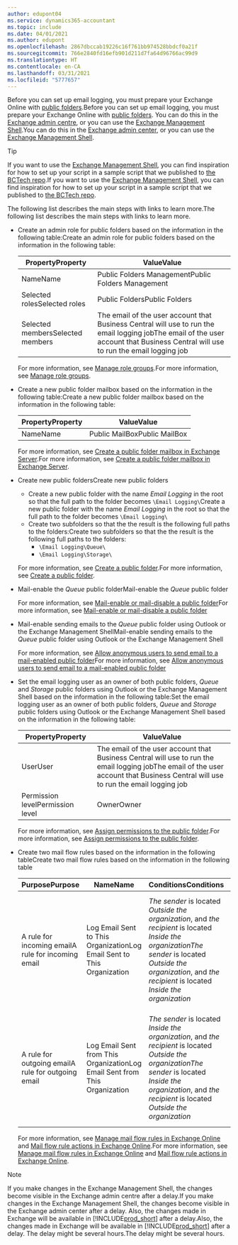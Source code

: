 ```yaml
---
author: edupont04
ms.service: dynamics365-accountant
ms.topic: include
ms.date: 04/01/2021
ms.author: edupont
ms.openlocfilehash: 2867dbccab19226c16f761bb974528bbdcf0a21f
ms.sourcegitcommit: 766e2840fd16efb901d211d7fa64d96766ac99d9
ms.translationtype: HT
ms.contentlocale: en-CA
ms.lasthandoff: 03/31/2021
ms.locfileid: "5777657"
---
```

<span data-ttu-id="87c06-101">Before you can set up email logging, you must prepare your Exchange Online with [public folders](/exchange/collaboration/public-folders/public-folders?view=exchserver-2019&preserve-view=true ).</span><span class="sxs-lookup"><span data-stu-id="87c06-101">Before you can set up email logging, you must prepare your Exchange Online with [public folders](/exchange/collaboration/public-folders/public-folders?view=exchserver-2019&preserve-view=true ).</span></span> <span data-ttu-id="87c06-102">You can do this in the [Exchange admin centre](/Exchange/architecture/client-access/exchange-admin-center?view=exchserver-2019&preserve-view=true ), or you can use the [Exchange Management Shell](/powershell/exchange/exchange-management-shell?view=exchange-ps&preserve-view=true ).</span><span class="sxs-lookup"><span data-stu-id="87c06-102">You can do this in the [Exchange admin center](/Exchange/architecture/client-access/exchange-admin-center?view=exchserver-2019&preserve-view=true ), or you can use the [Exchange Management Shell](/powershell/exchange/exchange-management-shell?view=exchange-ps&preserve-view=true ).</span></span>  

> [!TIP]
> <span data-ttu-id="87c06-103">If you want to use the [Exchange Management Shell](/powershell/exchange/exchange-management-shell?view=exchange-ps&preserve-view=true ), you can find inspiration for how to set up your script in a sample script that we published to [the BCTech repo](https://github.com/microsoft/BCTech/tree/master/samples/EmailLogging).</span><span class="sxs-lookup"><span data-stu-id="87c06-103">If you want to use the [Exchange Management Shell](/powershell/exchange/exchange-management-shell?view=exchange-ps&preserve-view=true ), you can find inspiration for how to set up your script in a sample script that we published to [the BCTech repo](https://github.com/microsoft/BCTech/tree/master/samples/EmailLogging).</span></span>

<span data-ttu-id="87c06-104">The following list describes the main steps with links to learn more.</span><span class="sxs-lookup"><span data-stu-id="87c06-104">The following list describes the main steps with links to learn more.</span></span>  

- <span data-ttu-id="87c06-105">Create an admin role for public folders based on the information in the following table:</span><span class="sxs-lookup"><span data-stu-id="87c06-105">Create an admin role for public folders based on the information in the following table:</span></span>

  |<span data-ttu-id="87c06-106">Property</span><span class="sxs-lookup"><span data-stu-id="87c06-106">Property</span></span>        |<span data-ttu-id="87c06-107">Value</span><span class="sxs-lookup"><span data-stu-id="87c06-107">Value</span></span>                     |
  |----------------|--------------------------|
  |<span data-ttu-id="87c06-108">Name</span><span class="sxs-lookup"><span data-stu-id="87c06-108">Name</span></span>            |<span data-ttu-id="87c06-109">Public Folders Management</span><span class="sxs-lookup"><span data-stu-id="87c06-109">Public Folders Management</span></span> |
  |<span data-ttu-id="87c06-110">Selected roles</span><span class="sxs-lookup"><span data-stu-id="87c06-110">Selected roles</span></span>  |<span data-ttu-id="87c06-111">Public Folders</span><span class="sxs-lookup"><span data-stu-id="87c06-111">Public Folders</span></span>            |
  |<span data-ttu-id="87c06-112">Selected members</span><span class="sxs-lookup"><span data-stu-id="87c06-112">Selected members</span></span>|<span data-ttu-id="87c06-113">The email of the user account that Business Central will use to run the email logging job</span><span class="sxs-lookup"><span data-stu-id="87c06-113">The email of the user account that Business Central will use to run the email logging job</span></span>|

  <span data-ttu-id="87c06-114">For more information, see [Manage role groups](/exchange/permissions/role-groups?view=exchserver-2019&preserve-view=true).</span><span class="sxs-lookup"><span data-stu-id="87c06-114">For more information, see [Manage role groups](/exchange/permissions/role-groups?view=exchserver-2019&preserve-view=true).</span></span>

- <span data-ttu-id="87c06-115">Create a new public folder mailbox based on the information in the following table:</span><span class="sxs-lookup"><span data-stu-id="87c06-115">Create a new public folder mailbox based on the information in the following table:</span></span>

  |<span data-ttu-id="87c06-116">Property</span><span class="sxs-lookup"><span data-stu-id="87c06-116">Property</span></span>        |<span data-ttu-id="87c06-117">Value</span><span class="sxs-lookup"><span data-stu-id="87c06-117">Value</span></span>                     |
  |----------------|--------------------------|
  |<span data-ttu-id="87c06-118">Name</span><span class="sxs-lookup"><span data-stu-id="87c06-118">Name</span></span>            |<span data-ttu-id="87c06-119">Public MailBox</span><span class="sxs-lookup"><span data-stu-id="87c06-119">Public MailBox</span></span>            |

  <span data-ttu-id="87c06-120">For more information, see [Create a public folder mailbox in Exchange Server](/exchange/collaboration/public-folders/create-public-folder-mailboxes).</span><span class="sxs-lookup"><span data-stu-id="87c06-120">For more information, see [Create a public folder mailbox in Exchange Server](/exchange/collaboration/public-folders/create-public-folder-mailboxes).</span></span>  

- <span data-ttu-id="87c06-121">Create new public folders</span><span class="sxs-lookup"><span data-stu-id="87c06-121">Create new public folders</span></span>

  - <span data-ttu-id="87c06-122">Create a new public folder with the name *Email Logging* in the root so that the full path to the folder becomes ```\Email Logging\```</span><span class="sxs-lookup"><span data-stu-id="87c06-122">Create a new public folder with the name *Email Logging* in the root so that the full path to the folder becomes ```\Email Logging\```</span></span>
  - <span data-ttu-id="87c06-123">Create two subfolders so that the the result is the following full paths to the folders:</span><span class="sxs-lookup"><span data-stu-id="87c06-123">Create two subfolders so that the the result is the following full paths to the folders:</span></span>
    - ```\Email Logging\Queue\```
    - ```\Email Logging\Storage\```

  <span data-ttu-id="87c06-124">For more information, see [Create a public folder](/exchange/collaboration/public-folders/create-public-folders?view=exchserver-2019&preserve-view=true).</span><span class="sxs-lookup"><span data-stu-id="87c06-124">For more information, see [Create a public folder](/exchange/collaboration/public-folders/create-public-folders?view=exchserver-2019&preserve-view=true).</span></span>

- <span data-ttu-id="87c06-125">Mail-enable the *Queue* public folder</span><span class="sxs-lookup"><span data-stu-id="87c06-125">Mail-enable the *Queue* public folder</span></span>

  <span data-ttu-id="87c06-126">For more information, see [Mail-enable or mail-disable a public folder](/exchange/collaboration/public-folders/mail-enable-or-disable?view=exchserver-2019&preserve-view=true)</span><span class="sxs-lookup"><span data-stu-id="87c06-126">For more information, see [Mail-enable or mail-disable a public folder](/exchange/collaboration/public-folders/mail-enable-or-disable?view=exchserver-2019&preserve-view=true)</span></span>

- <span data-ttu-id="87c06-127">Mail-enable sending emails to the *Queue* public folder using Outlook or the Exchange Management Shell</span><span class="sxs-lookup"><span data-stu-id="87c06-127">Mail-enable sending emails to the *Queue* public folder using Outlook or the Exchange Management Shell</span></span>

  <span data-ttu-id="87c06-128">For more information, see [Allow anonymous users to send email to a mail-enabled public folder](/exchange/collaboration/public-folders/mail-enable-or-disable#allow-anonymous-users-to-send-email-to-a-mail-enabled-public-folder?view=exchserver-2019&preserve-view=true)</span><span class="sxs-lookup"><span data-stu-id="87c06-128">For more information, see [Allow anonymous users to send email to a mail-enabled public folder](/exchange/collaboration/public-folders/mail-enable-or-disable#allow-anonymous-users-to-send-email-to-a-mail-enabled-public-folder?view=exchserver-2019&preserve-view=true)</span></span>

- <span data-ttu-id="87c06-129">Set the email logging user as an owner of both public folders, *Queue* and *Storage* public folders  using Outlook or the Exchange Management Shell based on the information in the following table:</span><span class="sxs-lookup"><span data-stu-id="87c06-129">Set the email logging user as an owner of both public folders, *Queue* and *Storage* public folders  using Outlook or the Exchange Management Shell based on the information in the following table:</span></span>

  |<span data-ttu-id="87c06-130">Property</span><span class="sxs-lookup"><span data-stu-id="87c06-130">Property</span></span>        |<span data-ttu-id="87c06-131">Value</span><span class="sxs-lookup"><span data-stu-id="87c06-131">Value</span></span>                     |
  |----------------|--------------------------|
  |<span data-ttu-id="87c06-132">User</span><span class="sxs-lookup"><span data-stu-id="87c06-132">User</span></span>            |<span data-ttu-id="87c06-133">The email of the user account that Business Central will use to run the email logging job</span><span class="sxs-lookup"><span data-stu-id="87c06-133">The email of the user account that Business Central will use to run the email logging job</span></span>|
  |<span data-ttu-id="87c06-134">Permission level</span><span class="sxs-lookup"><span data-stu-id="87c06-134">Permission level</span></span>|<span data-ttu-id="87c06-135">Owner</span><span class="sxs-lookup"><span data-stu-id="87c06-135">Owner</span></span>                     |

  <span data-ttu-id="87c06-136">For more information, see [Assign permissions to the public folder](/exchange/collaboration-exo/public-folders/set-up-public-folders#step-3-assign-permissions-to-the-public-folder).</span><span class="sxs-lookup"><span data-stu-id="87c06-136">For more information, see [Assign permissions to the public folder](/exchange/collaboration-exo/public-folders/set-up-public-folders#step-3-assign-permissions-to-the-public-folder).</span></span>

- <span data-ttu-id="87c06-137">Create two mail flow rules based on the information in the following table</span><span class="sxs-lookup"><span data-stu-id="87c06-137">Create two mail flow rules based on the information in the following table</span></span>

  |<span data-ttu-id="87c06-138">Purpose</span><span class="sxs-lookup"><span data-stu-id="87c06-138">Purpose</span></span>  |<span data-ttu-id="87c06-139">Name</span><span class="sxs-lookup"><span data-stu-id="87c06-139">Name</span></span> |<span data-ttu-id="87c06-140">Conditions</span><span class="sxs-lookup"><span data-stu-id="87c06-140">Conditions</span></span>                        |<span data-ttu-id="87c06-141">Action</span><span class="sxs-lookup"><span data-stu-id="87c06-141">Action</span></span>                                       |
  |---------|-----|----------------------------------|---------------------------------------------|
  |<span data-ttu-id="87c06-142">A rule for incoming email</span><span class="sxs-lookup"><span data-stu-id="87c06-142">A rule for incoming email</span></span> |<span data-ttu-id="87c06-143">Log Email Sent to This Organization</span><span class="sxs-lookup"><span data-stu-id="87c06-143">Log Email Sent to This Organization</span></span>|<span data-ttu-id="87c06-144">*The sender* is located *Outside the organization*, and *the recipient* is located *Inside the organization*</span><span class="sxs-lookup"><span data-stu-id="87c06-144">*The sender* is located *Outside the organization*, and *the recipient* is located *Inside the organization*</span></span>|<span data-ttu-id="87c06-145">BCC the email account that is specified for the *Queue* public folder</span><span class="sxs-lookup"><span data-stu-id="87c06-145">BCC the email account that is specified for the *Queue* public folder</span></span>|
  |<span data-ttu-id="87c06-146">A rule for outgoing email</span><span class="sxs-lookup"><span data-stu-id="87c06-146">A rule for outgoing email</span></span> | <span data-ttu-id="87c06-147">Log Email Sent from This Organization</span><span class="sxs-lookup"><span data-stu-id="87c06-147">Log Email Sent from This Organization</span></span> |<span data-ttu-id="87c06-148">*The sender* is located *Inside the organization*, and *the recipient* is located *Outside the organization*</span><span class="sxs-lookup"><span data-stu-id="87c06-148">*The sender* is located *Inside the organization*, and *the recipient* is located *Outside the organization*</span></span>|<span data-ttu-id="87c06-149">BCC the email account that is specified for the *Queue* public folder</span><span class="sxs-lookup"><span data-stu-id="87c06-149">BCC the email account that is specified for the *Queue* public folder</span></span>|
  
  <span data-ttu-id="87c06-150">For more information, see [Manage mail flow rules in Exchange Online](/exchange/security-and-compliance/mail-flow-rules/manage-mail-flow-rules) and [Mail flow rule actions in Exchange Online](/exchange/security-and-compliance/mail-flow-rules/mail-flow-rule-actions).</span><span class="sxs-lookup"><span data-stu-id="87c06-150">For more information, see [Manage mail flow rules in Exchange Online](/exchange/security-and-compliance/mail-flow-rules/manage-mail-flow-rules) and [Mail flow rule actions in Exchange Online](/exchange/security-and-compliance/mail-flow-rules/mail-flow-rule-actions).</span></span>

> [!NOTE]
> <span data-ttu-id="87c06-151">If you make changes in the Exchange Management Shell, the changes become visible in the Exchange admin centre after a delay.</span><span class="sxs-lookup"><span data-stu-id="87c06-151">If you make changes in the Exchange Management Shell, the changes become visible in the Exchange admin center after a delay.</span></span> <span data-ttu-id="87c06-152">Also, the changes made in Exchange will be available in [!INCLUDE[prod_short](prod_short.md)] after a delay.</span><span class="sxs-lookup"><span data-stu-id="87c06-152">Also, the changes made in Exchange will be available in [!INCLUDE[prod_short](prod_short.md)] after a delay.</span></span> <span data-ttu-id="87c06-153">The delay might be several hours.</span><span class="sxs-lookup"><span data-stu-id="87c06-153">The delay might be several hours.</span></span>
